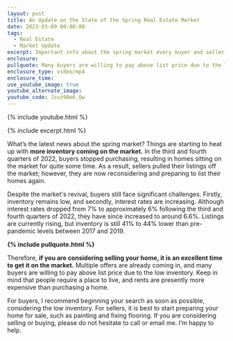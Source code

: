 ```yaml
---
layout: post
title: An Update on the State of the Spring Real Estate Market
date: 2023-03-09 00:00:00
tags:
  - Real Estate
  - Market Update
excerpt: Important info about the spring market every buyer and seller should know.
enclosure:
pullquote: Many buyers are willing to pay above list price due to the low inventory.
enclosure_type: video/mp4
enclosure_time:
use_youtube_image: true
youtube_alternate_image:
youtube_code: Jsvz90e6_Qw
---
```

{% include youtube.html %}

{% include excerpt.html %}

What’s the latest news about the spring market? Things are starting to heat up with **more inventory coming on the market.** In the third and fourth quarters of 2022, buyers stopped purchasing, resulting in homes sitting on the market for quite some time. As a result, sellers pulled their listings off the market; however, they are now reconsidering and preparing to list their homes again.

Despite the market's revival, buyers still face significant challenges. Firstly, inventory remains low, and secondly, interest rates are increasing. Although interest rates dropped from 7% to approximately 6% following the third and fourth quarters of 2022, they have since increased to around 6.6%. Listings are currently rising, but inventory is still 41% to 44% lower than pre-pandemic levels between 2017 and 2019.

**{% include pullquote.html %}**

Therefore, **if you are considering selling your home, it is an excellent time to get it on the market.** Multiple offers are already coming in, and many buyers are willing to pay above list price due to the low inventory. Keep in mind that people require a place to live, and rents are presently more expensive than purchasing a home.

For buyers, I recommend beginning your search as soon as possible, considering the low inventory. For sellers, it is best to start preparing your home for sale, such as painting and fixing flooring. If you are considering selling or buying, please do not hesitate to call or email me. I’m happy to help.
